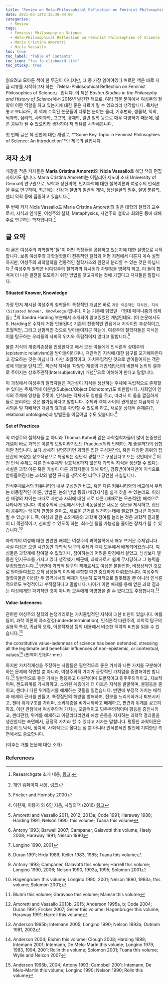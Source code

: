 ```yaml
---
title: "Review on Meta-Philosophical Reflection on Feminist Philosophies of Science 1"
date: 2021-03-12T2:35:30-04:00
categories:
  - Review
tags:
  - Feminist Philosophy on Science
  - Meta-Philosophical Reflection on Feminist Philosophies of Science
  - Maria Cristina Amoretti
  - Nicla Vassallo
toc: true
toc_label: "Table of Contents"
toc_icon: "fas fa-clipboard-list"
toc_sticky: true
---
```


읽으려고 모아둔 책이 한 두권이 아니지만, 그 중 가장 읽어야겠다 벼르던 책은 바로 지금 리뷰를 시작하고자 하는 『Meta-Philosophical Reflection on Feminist Philosophies of Science』 입니다. 
이 책은 *Boston Studies in the Philosophy and History of Science*에서 2016년 발간한 책으로, 여러 학문 분야에서 여성주의 철학이 어떤 역할을 하고 있는지에 대한 좋은 자료가 될 수 있으리라 생각합니다.
목차만 놓고 보더라도, 이 책에 수록된 논문들이 다루는 분야는 물리, 기후변화, 생물학, 약학, 뇌과학, 심리학, 사회과학, 고고학, 경제학, 일반 철학 등으로 매우 다양하기 때문에, 많은 공부가 될 수 있으리라 생각하며 책 리뷰를 시작해봅니다.

첫 번째 글은 책 전반에 대한 개괄로, *"Some Key Topic in Feminist Philosophies of Science: An Introduction"*란 제목의 글입니다.

## 저자 소개

개괄을 적은 저자들은 **Maria Cristina Amoretti**와 **Nicla Vassallo**로 해당 책의 편집자이기도 합니다.
Maria Cristina Amoretti는 이탈리아 제노바 소재 University of Genoa의 연구원으로, 약학과 정신의학, 인지과학에 대한 철학이론과 여성주의 인식론을 주로 연구하며, 최근에는 건강과 질병의 일반적 개념, 정신질환의 범주, 질병 분류학, 젠더 약학 등에 집중하고 있습니다.[^1]

[^1]: Researchgate 소개 내용, [링크](https://www.researchgate.net/profile/Cristina-Amoretti). 

두 번째 저자 Nicla Vassallo도 Maria Cristina Amoretti와 같은 대학의 철학과 교수로서, 지식과 인식론, 여성주의 철학, Metaphysics, 자연주의 철학과 회의론 등에 대해 주로 연구하는 학자입니다.[^2]

[^2]: 개인 홈페이지 내용, [링크](https://web.archive.org/web/20140517145916/http://niclavassallo.net/)

## 글 요약

이 글은 여성주의 과학철학"들"이 어떤 특징들을 공유하고 있는지에 대한 설명으로 시작합니다. 
보통 여성주의 과학철학들이 전통적인 철학과 어떤 지점에서 다른지 계속 설명하지만, 여성주의 과학철학을 전통적인 철학사조와 완전히 분리할 수 있는 것은 아닙니다.[^3]
여성주의 철학은 비여성주의 철학과의 유사점과 차별점을 명확히 하고, 이 둘이 합쳐져 더 나은 발전을 도모하기 위한 방법을 찾고자하는 것에 가깝다고 저자들은 말합니다.

[^3]: Fricker and Hornsby 2000

<!-- 여성주의 철학들을 전통적인, 주류의, 비여성주의적 철학의 반의어로 위치시키곤 하지만, 이 두 관점이 완전히 독립적이고 분리가능한 영역이라 생각하지 않습니다. 보다 정확히는, 여성주의 철학들은 여성주의와 비여성주의의 유사점과 차별점을 논하고, 나아가 두 입장이 협력할 수 있는 실현가능하고, 생산적인 방법을 찾고자 합니다. 물론 여성주의 철학들이 과학계에 새롭고 유의미한 관점을 제시했단 것을 과소평가하는 것은 아닙니다.

"철학들"이라고 복수 명사로 취급하고 있는데, (이 책에 소개된 여러 관점들과 같이) 과학에 여성철학을 접목시키는 방법이 매우 다양할 수 있기 때문이다. 몇몇은 여성주의 이론가들에 의해 정립되었고, 몇몇은 비여성주의 이론가들에 의해 이미 정립된 관점이 여성주의 관점으로 발전되었을 수도 있다. 몇몇은 이미 비여성주의 과학철학자들에게까지 인정받고 있지만, 몇몇은 아직 반발이 크거나 의구심을 가지는 단계에 있다. -->

#### Situated Knower, Knowledge

가장 먼저 제시된 여성주의 철학들의 특징적인 개념은 바로 `계층 의존적인 지식인, 지식(Situated Knower, Knowledge)`입니다.
이는 기존에 읽었던 『현대 페미니즘의 테제들』[^4]의 Sandra Harding 부분에서 소개되어 알고있었던 개념인데요. (이 논문에서도 S. Harding은 수차례 거듭 인용된다)
기존의 전통적인 관점에서 지식이란 추상적이고, 초월적인, 그리고 선험적인 것으로 받아들여지곤 하는데, 여성주의 철학자들은 지식은 이를 탐구하는 우리들의 사회적 위치와 독립적이지 않다고 말합니다.[^5]

[^4]: 이현재, 이봉지 외 6인 지음, 사월의책 (2016) [링크](https://www.aladin.co.kr/shop/wproduct.aspx?ItemId=80895368) 
[^5]: Amoretti and Vassallo 2011, 2012, 2013a; Code 1991; Haraway 1988; Harding 1991; Nelson 1990, this volume; Tuana this volume

물론 지식의 계층의존성을 인정한다고 해서 모든 이들에게 인식론적 상대주의(epistemic relativism)을 받아들이라거나, 객관적인 지식에 대한 탐구를 포기해야한다고 강요하는 것은 아닙니다.
다만 초월적이고, 가치독립적인 것으로 받아들여지는 객관성에 의문을 던지고[^6], 객관적 지식을 '다양한 계층의 개인/집단간의 비판적 논의의 결과로 주어지는 상호주관적(Intersubjectivity) 개념[^7]'으로 이해해야 한다고 말합니다.

[^6]: Antony 1993; Barwell 2007; Campaner, Galavotti this volume; Haely 2008; Haraway 1991; Nelson 1990
[^7]: Longino 1990, 2001


이 과정에서 여성주의 철학자들은 객관성이 지식을 생산하는 주체에 독립적으로 존재할 수 있다는 주체/객체 이분법(Subject/Object Dichotomy)도 비판합니다.
사회압이 인식의 주체에 영향을 주듯이, 인식되는 객체에도 영향을 주고, 따라서 이 둘을 깔끔하게 둘로 분리하는 것은 불가능하다고 말합니다. 
주체와 객체 사이의 관계성은 지금까지 무시되온 덜 지배적인 개념의 효과를 확인할 수 있도록 하고, 새로운 상대적 존재론(?, relational ontologies)과 방법론을 이끌어낼 수도 있습니다.[^8]

[^8]: Duran 1991; Hrdy 1986; Keller 1983, 1985; Tuana this volume

<!-- 

많은 여성주의 과학철학들이 공유하고 있는 개념은 '상황에 의존하는 지식, 지식인'(situated knower, knowledge)이다.
이는 추상적이고, 객체와 독립적이며, 초월적이고, 선험적인 지식이라는 전통적 관점과 정확히 반대되는 개념이다.
물론 모든 비여성주의 과학자들이 이와 같은 생각을 하지 않았던 것은 아니지만, 여성주의 이론가들에 의해 젠더와 지식간의 관계가 정립되고 발전되어왔다.
이 개념에 대해 간단히 설명하자면, 자연과 사회에 대한 우리의 지식은 (젠더, 인종, 성적지향, 민족, 직업 등 여러 정체성의 축으로 표현되는) 우리의 사회적 위치와 독립적이지 않다. 
한마디로 우리 사회의 젠더 위계가 우리가 무엇을, 어떻게 아는지에 영향을 준다는 것이다.

물론 지식의 계층의존성(situdatedness)을 인정한다 해서 인식론적 상대주의(epistemic relativism)를 받아들이라거나, 객관적인 지식에 대한 탐색을 포기해야 한다고 강요하는 것은 아닙니다.
다만 초월적이고, 가치독립적인 객관성에 대해 질문을 던지는 것입니다.
객관성에 의문을 가지면서, 누군가는 특정 계층의 사람들은 (일반적으로 소외되거나 하위 계층) 지식으로 간주되는 것을 결정하는데 더 유리하고, 나아가 다른 이들보다 더 객관적이라 간주되게 됩니다. (괄호 내의 이야기는 왜 들어간거지? 문맥이 이상한데)
객관성은 다양한 계층의 개인/집단간의 비판적 논의의 결과로  상호주관적(intersubjectivity)으로 정의되기도 합니다. 

여성주의 철학자들이 비판하는 객관성에 대한 전통적 관점에는 객관성이 knowers(주체)에 독립적으로 존재할 수 있다는 주체/객체 이분법도 포함되어있다.
사회압이 인식의 주체에 영향을 주듯이, 인식되는 객체에도 영향을 주고, 이에 따라 이 둘을 완전히 깔끔하게 분리하는 것은 불가능하다.
주체와 객체 사이의 의존성을 인정함으로써 확인하게 되는 관계성은 덜 지배적인 상호작용의 효과나 새로운 상대적 존재론(? relational ontologies)과 방법론의 발전을 야기할 것이다.

-->

#### Set of Practices

꼭 여성주의 철학자들 뿐 아니라 Thomas Kuhn과 같은 과학철학자들이 많이 논증했던 개념이 바로 과학은 이론의 모임이라기보단 Practice(뭐라 번역하는게 좋을까?)의 집합이란 점입니다.
보다 상세히 설명하자면 과학은 집단 구성원간의, 혹은 다양한 층위의 집단간의 복잡한 상호작용으로 특정되는 집단적 경험으로 구성된다고 보는 것인데요.[^9]
어떤 인식 주체도 다른 인식주체와 상호작용하지 않은채 과학적 지식을 생산할 수 없다는 사실은 과학 이론 혹은 가설이 다른 과학자들에 의해 확인, 검증받아야지만이 지식으로 받아들여진다는 과학의 발전 규칙을 생각하면 너무나 당연한 사실입니다.

[^9]: Antony 1993; Campaner, Galavotti this volume; Harrell this volume; Longino 1990, 2006; Nelson 1990, 1993a, 1995; Solomon 2001

인식주체로서의 커뮤니티의 내부 구성원간 비교, 혹은 다른 커뮤니티와의 비교에서 우리는 비동질적인 (이론, 방법론, 논의 방법 등의) 배경지식을 쉽게 찾을 수 있는데요. 
이러한 배경의 차이는 때때로 자연과 사회에 대한 서로 다른 (때때로는 모순적인) 해석으로 나타나게 됩니다.
여성주의적 관점에서 이런 비동질성은 새로운 질문을 제시하고, 집단이 공유하는 암묵적 편향을 줄이고, 새로운 근거를 발견하는데에 필요한 크나큰 자원이 될 수 있습니다.
즉, 여성과 같은 소외계층의 과학계 참여를 늘리는 것은 과학적 결과물이 더 객관적이고, 신뢰할 수 있도록 하는, 최소한 틀릴 가능성을 줄이는 장치가 될 수 있습니다.[^10]

[^10]: Hagengruber this volume; Longino 1990, 2001; Nelson 1990, 1993a, this volume; Solomon 2001;

과학계의 여성에 대한 만연한 배제는 여성주의 과학철학에서 매우 뜨거운 주제입니다.
사실 여성은 오랜 시간동안 과학적 탐구의 주체와 객체 모두에서 배제되어왔습니다.
여성들은 과학계에 참여할 수 없었거나, 참여하는데 어려운 환경에서 살았고, 남성보다 열등한 인지구조를 가지고 있다 생각했기 때문에, 과학자로서 쉽게 무시당하고 그 능력을 부정당했습니다.[^11]
반면에 과학적 탐구의 객체로서도 여성은 불완전한, 비정상적인 것으로 받아들여졌고 오직 남성들의 이익에 부합할 때만 중요하게 다뤄졌습니다.
여성주의 철학자들은 이러한 두 영역에서의 배제가 단순히 도덕적으로 잘못됐을 뿐 아니라 인식론적으로도 부정적이고 부적절하다고 말합니다.
나아가 이런 배제를 통해 얻은 과학 결과는 여성에게만 파괴적인 것이 아니라 모두에게 악영향을 줄 수 있다고도 주장합니다.[^12]

[^11]: Bluhm this volume; Garavaso this volume; Maiese this volume
[^12]: Amoretti and Vassallo 2013b, 2015; Anderson 1995a, b; Code 2004; Duran 1991; Fricker 2007; Geller this volume; Hagenbruger this volume; Haraway 1991; Harrell this volume

<!--

여성주의 철학자들 뿐 아니라 자연주의 철학자들은 과학을 이론들의 집합체가 아니라 경험, 연습의 집합(set of practice)이라 본다. 
보다 상세하게는, (작은 연구실부터 보다 넓은 과학자 커뮤니티들과 같이) 집단 내부적으로, 혹은 다양한 층위의 집단간의 복잡한 상호작용으로 특정되는 집단적 경험으로 구성된 것이라 보는 것이다.
어떤 인식 주체도 다른 인식주체와 상호작용하지 않은채 과학적 지식을 생산할 수 없다는 사실은 과학 이론 혹은 가설이 다른 과학자들에 의해 확인, 검증받아야지만이 지식으로 받아들여진다는 과학의 발전 규칙을 생각하면 너무나 당연하다.

인식주체로서의 커뮤니티들은 다른 커뮤니티와 상이한 배경지식(이론, 방법론, 논의 방식)을 내부적으로 공유한다.
그리고 이를 토대로 자연과 사회에 대해 서로 다른, 때때로는 모순적인, 설명을 제시하게 된다.
하지만 사실 커뮤니티의 내부를 들여다보면 소속 개개인들은 전혀 동질적이지 않고 서로 많이 다르다. 
여성주의적 관점에서 이런 비동질성은 새로운 질문을 제시하고, 집단이 공유하는 암묵적 편향을 줄이고, 새로운 근거를 발견하는데에 필요한 크나큰 자원이다.
여성과 같은 소외계층의 과학계 참여를 늘리는 것은 과학적 결과물이 더 객관적이고, 신뢰할 수 있는, 혹은 최소한 덜 틀리도록 합니다.

과학계의 여성에 대한 만연한 배제는 여성주의 과학철학에서 매우 뜨거운 주제입니다.
사실 여성은 오랜 시간동안 과학적 탐구의 주체와 객체 모두에서 배제되어왔습니다.
여성들은 과학계에 참여할 수 없었거나, 참여하는데 어려운 환경에서 살았고, 남성보다 열등한 인지구조를 가지고 있다 생각했기 때문에, 과학자로서 쉽게 무시당하고 그 능력을 부정당했습니다.
반면에 과학적 탐구의 객체로서도 여성은 불완전한, 비정상적인 것으로 받아들여졌고 오직 남성들의 이익에 부합할 때만 중요하게 다뤄졌습니다. 
여성주의 철학자들은 이러한 두 영역에서의 배제가 단순히 도덕적으로 잘못됐을 뿐 아니라 인식론적으로도 부정적이고 부적절하다고 말합니다.
나아가 이런 배제를 통해 얻은 과학 결과는 여성에게만 파괴적인 것이 아니라 모두에게 악영향을 줄 수 있다고도 주장합니다.

-->

#### Value-ladenness

관련한 여성주의 철학의 논쟁거리로는 가치중립적인 지식에 대한 비판이 있습니다.
예를 들어, 과학 이론의 과소결정(underdetermination), 인식론적 다원주의, 과학적 탐구의 실용적 특성, 귀납적 오류, 이론적재성 등의 내용에서 비슷한 맥락의 비판을 읽을 수 있습니다.[^13]

[^13]: Anderson 1995b; Intemann 2005; Longino 1990; Nelson 1993a; Outnam 1981, 2002


the constitutive value-ladenness of science has been defended, stressing all the legitimate and beneficial influences of non-epistemic, or contextual, values[^14]
(번역이 안된다 ㅠㅠ)

[^14]: Anderson 2004; Bluhm this volume; Clough 2008; Harding 1998; Intemann 2001; Intemann, De Melo-Marín this volume; Longino 1979, 1983, 1994, 2001; Rolin this volume; Solomon 2001; Tuana this volume; Wylie and Nelson 2007


하지만 가치적재성을 주장하는 사람들은 필연적으로 좋은 가치와 나쁜 가치를 구분해야하는 문제에 직면할 뿐 아니라, 여성주의적 가치가 긍정적인 가치임을 증명해야만 합니다.[^15]
일반적으로 좋은 가치는 평등하고 다원적이며 포괄적이고 민주주의적이고, 지보적이며, 젠도위계를 가시화하고, 소외된 계층에게 더 이로운 지식을 발굴하며, 불평등을 줄이고, 젠더나 다른 위계질서를 해체하는 것들을 일컫습니다.
반면에 부정적 가치는 배척과 배제의 근거를 만들고, 특정집단의 해방을 방해하며, 진보를 느리게하거나 퇴보시키고, 젠더 위계구조를 가리며, 소외계층을 비가시화하고 배제하고, 편견과 위계를 공고히하죠.
이런 관점에서 여성주의적 가치는, 포괄적이고 민주주의적이며 평등을 증진시키고, 젠더편향, 위계를 해체하고 이갈리타리안과 해방 운동을 지지하는 과학적 결과물을 생산한다는 측면에서, 긍정적 가치라 할 수 있다고 저자는 말합니다.
평등한 과학이론은 단순히 도덕적, 정치적, 사회적으로 옳다는 점 뿐 아니라 인식론적인 발전에 기여한단 측면에서도 중요합니다. 

[^15]: Anderson 1995b, 2004; Antony 1993; Campbell 2001; Intemann, De Melo-Martín this volume; Longino 1990; Nelson 1990; Rolin this volume


<!--
    
관련한 여성주의 철학의 논쟁거리로는 가치중립적인 지식에 대한 비판이 있습니다.
예를 들어, 과학 이론의 과소결정(underdetermination), 인식론적 다원주의, 과학적 탐구의 실용적 특성, 귀납적 오류, 이론적재성 등의 내용에서 비슷한 맥락의 비판을 읽을 수 있습니다.

the constitutive value-ladenness of science has been defended, stressing all the legitimate and beneficial influences of non-epistemic, or contextual, values
(번역이 안된다 ㅠㅠ)

하지만 가치적재성을 주장하는 사람들은 필연적으로 좋은 가치와 나쁜 가치를 구분해야하는 문제에 직면할 뿐 아니라, 여성주의적 가치가 긍정적인 가치임을 증명해야만 한다.
일반적으로 좋은 가치는 평등하고 다원적이며 포괄적이고 민주주의적이고, 지보적이며, 젠도위계를 가시화하고, 소외된 계층에게 더 이로운 지식을 발굴하며, 불평등을 줄이고, 젠더나 다른 위계질서를 해체하는 것들이다.
반면에 부정적 가치는 배척과 배제의 근거를 만들고, 특정집단의 해방을 방해하며, 진보를 느리게하거나 퇴보시키고, 젠더 위계구조를 가리며, 소외계층을 비가시화하고 배제하고, 편견과 위계를 공고히한다.
이런 관점에서 여성주의적 가치는, 포괄적이고 민주주의적이며 평등을 증진시키고, 젠더편향, 위계를 해체하고 이갈리타리안과 해방 운동을 지지하는 과학적 결과물을 생산한다는 측면에서, 긍정적 가치라 할 수 있다.

사실 여성주의 과학철학들은 사회과학이 고려하는 이론과 가설들의 도덕적, 정치적, 사회적 결과물에 보다 관심을 가져왔다. 
이런 맥락에서 여성주의 철학들은 정의(justice)에 대한 고민이 많았고, 때때로 정치 사회적인 활동이 잦았다.
충분히 가치있는 일이었지만, 평등한 과학이론은 단순히 도덕적, 정치적, 사회적으로 옳다는 점 뿐 아니라 인식론적인 발전에 기여한단 측면에서도 중요하다.

-->

(이후는 개별 논문에 대한 소개) 

### References


